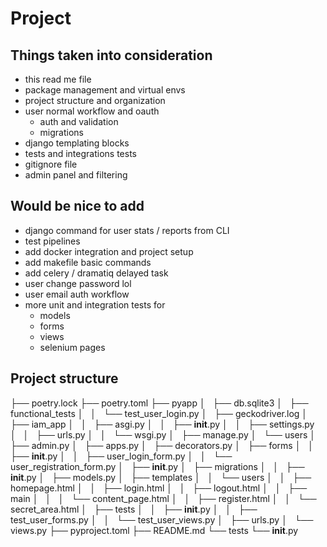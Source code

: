# Project

## Things taken into consideration

* this read me file
* package management and virtual envs
* project structure and organization
* user normal workflow and oauth
    * auth and validation
    * migrations
* django templating blocks
* tests and integrations tests
* gitignore file
* admin panel and filtering

## Would be nice to add

* django command for user stats / reports from CLI
* test pipelines
* add docker integration and project setup
* add makefile basic commands
* add celery / dramatiq delayed task
* user change password lol
* user email auth workflow
* more unit and integration tests for
    * models
    * forms
    * views
    * selenium pages

## Project structure

├── poetry.lock
├── poetry.toml
├── pyapp
│   ├── db.sqlite3
│   ├── functional_tests
│   │   └── test_user_login.py
│   ├── geckodriver.log
│   ├── iam_app
│   │   ├── asgi.py
│   │   ├── __init__.py
│   │   ├── settings.py
│   │   ├── urls.py
│   │   └── wsgi.py
│   ├── manage.py
│   └── users
│       ├── admin.py
│       ├── apps.py
│       ├── decorators.py
│       ├── forms
│       │   ├── __init__.py
│       │   ├── user_login_form.py
│       │   └── user_registration_form.py
│       ├── __init__.py
│       ├── migrations
│       │   ├── __init__.py
│       ├── models.py
│       ├── templates
│       │   └── users
│       │       ├── homepage.html
│       │       ├── login.html
│       │       ├── logout.html
│       │       ├── main
│       │       │   └── content_page.html
│       │       ├── register.html
│       │       └── secret_area.html
│       ├── tests
│       │   ├── __init__.py
│       │   ├── test_user_forms.py
│       │   └── test_user_views.py
│       ├── urls.py
│       └── views.py
├── pyproject.toml
├── README.md
└── tests
    └── __init__.py
